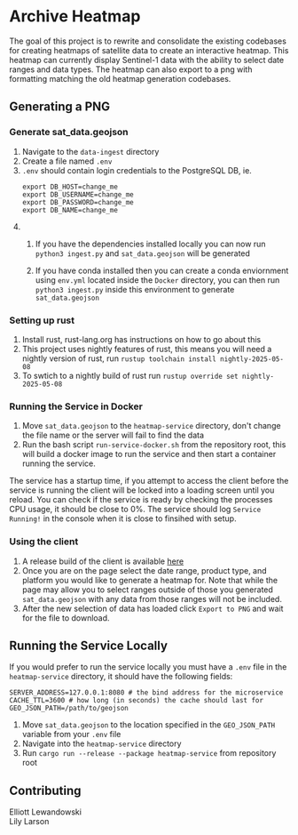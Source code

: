 # Archive Heatmap
The goal of this project is to rewrite and consolidate the existing codebases for creating heatmaps of satellite data to create an interactive heatmap. This heatmap can currently display Sentinel-1 data with the ability to select date ranges and data types. The heatmap can also export to a png with formatting matching the old heatmap generation codebases.

## Generating a PNG
### Generate sat_data.geojson
1. Navigate to the `data-ingest` directory
2. Create a file named `.env` 
3. `.env`  should contain login credentials to the PostgreSQL DB, ie.
   ```
   export DB_HOST=change_me
   export DB_USERNAME=change_me
   export DB_PASSWORD=change_me
   export DB_NAME=change_me
   ```
4.  1)  If you have the dependencies installed locally you can now run `python3 ingest.py` and `sat_data.geojson` will be generated

    2)  If you have conda installed then you can create a conda enviornment using `env.yml` located inside the `Docker` directory, you can then run `python3 ingest.py` inside this environment to generate `sat_data.geojson`

### Setting up rust
1. Install rust, rust-lang.org has instructions on how to go about this
2. This project uses nightly features of rust, this means you will need a nightly version of rust, run `rustup toolchain install nightly-2025-05-08`
3. To swtich to a nightly build of rust run `rustup override set nightly-2025-05-08`

### Running the Service in Docker
1. Move `sat_data.geojson` to the `heatmap-service` directory, don't change the file name or the server will fail to find the data
2. Run the bash script `run-service-docker.sh` from the repository root, this will build a docker image to run the service and then start a container running the service.

The service has a startup time, if you attempt to access the client before the service is running the client will be locked into a loading screen until you reload. You can check if the service is ready by checking the processes CPU usage, it should be close to 0%. The service should log `Service Running!` in the console when it is close to finsihed with setup.

### Using the client
1. A release build of the client is available [here](https://asfadmin.github.io/archive_heatmaps/)
2. Once you are on the page select the date range, product type, and platform you would like to generate a heatmap for. Note that while the page may allow you to select ranges outside of those you generated `sat_data.geojson` with any data from those ranges will not be included. 
3. After the new selection of data has loaded click `Export to PNG` and wait for the file to download.


## Running the Service Locally
If you would prefer to run the service locally you must have a `.env` file in the `heatmap-service` directory, it should have the following fields:
```
SERVER_ADDRESS=127.0.0.1:8080 # the bind address for the microservice
CACHE_TTL=3600 # how long (in seconds) the cache should last for
GEO_JSON_PATH=/path/to/geojson
```
1. Move `sat_data.geojson` to the location specified in the `GEO_JSON_PATH` variable from your `.env` file
2. Navigate into the `heatmap-service` directory
3. Run `cargo run --release --package heatmap-service` from repository root 


## Contributing
Elliott Lewandowski<br>
Lily Larson
